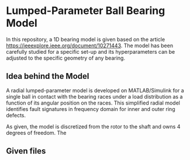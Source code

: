 # Lumped-Parameter Ball Bearing Model 

In this repository, a 1D bearing model is given based on the article https://ieeexplore.ieee.org/document/10271443. The model has been carefully studied for a specific set-up and its hyperparameters can be adjusted to the specific geometry of any bearing.

## Idea behind the Model

A radial lumped-parameter model is developed on MATLAB/Simulink for a single ball in contact with the bearing races under a load distribution as a function of its angular position on the races. This simplified radial model identifies fault signatures in frequency domain for inner and outer ring defects. 

As given, the model is discretized from the rotor to the shaft and owns 4 degrees of freedom. The 

## Given files


